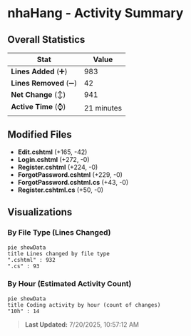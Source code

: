# nhaHang - Activity Summary 

## Overall Statistics

| Stat                   | Value                                                             |
| ---------------------- | ----------------------------------------------------------------- |
| **Lines Added** (➕)   | 983                                          |
| **Lines Removed** (➖) | 42                                        |
| **Net Change** (↕)    | 941                |
| **Active Time** (⌚)   | 21 minutes |


## Modified Files
- **Edit.cshtml** (+165, -42)
- **Login.cshtml** (+272, -0)
- **Register.cshtml** (+224, -0)
- **ForgotPassword.cshtml** (+229, -0)
- **ForgotPassword.cshtml.cs** (+43, -0)
- **Register.cshtml.cs** (+50, -0)

## Visualizations

### By File Type (Lines Changed)

```mermaid
pie showData
title Lines changed by file type
".cshtml" : 932
".cs" : 93
```

### By Hour (Estimated Activity Count)

```mermaid
pie showData
title Coding activity by hour (count of changes)
"10h" : 14
```


> **Last Updated:** 7/20/2025, 10:57:12 AM
